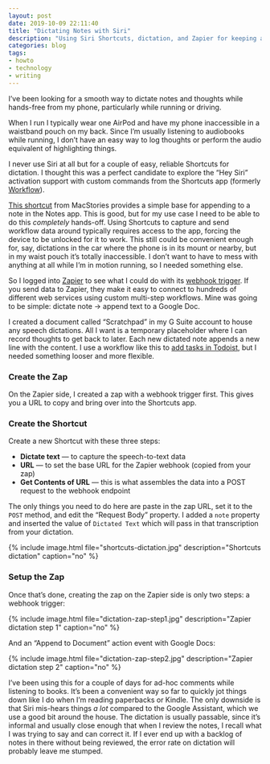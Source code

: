```yaml
---
layout: post
date: 2019-10-09 22:11:40
title: "Dictating Notes with Siri"
description: "Using Siri Shortcuts, dictation, and Zapier for keeping a notes scratchpad."
categories: blog
tags:
- howto
- technology
- writing
---
```


I’ve been looking for a smooth way to dictate notes and thoughts while hands-free from my phone, particularly while running or driving.

When I run I typically wear one AirPod and have my phone inaccessible in a waistband pouch on my back. Since I’m usually listening to audiobooks while running, I don’t have an easy way to log thoughts or perform the audio equivalent of highlighting things.

I never use Siri at all but for a couple of easy, reliable Shortcuts for dictation. I thought this was a perfect candidate to explore the “Hey Siri” activation support with custom commands from the Shortcuts app (formerly [Workflow](https://www.fulcrumapp.com/blog/ios-automation-with-workflow/ "Workflow")).

[This shortcut](https://www.icloud.com/shortcuts/bd095fee3a984e419a1b22492d2d382c "Dictate to Notes") from MacStories provides a simple base for appending to a note in the Notes app. This is good, but for my use case I need to be able to do this _completely_ hands-off. Using Shortcuts to capture and send workflow data around typically requires access to the app, forcing the device to be unlocked for it to work. This still could be convenient enough for, say, dictations in the car where the phone is in its mount or nearby, but in my waist pouch it’s totally inaccessible. I don’t want to have to mess with anything at all while I’m in motion running, so I needed something else.

So I logged into [Zapier](https://zapier.com/ "Zapier") to see what I could do with its [webhook trigger](https://zapier.com/page/webhooks/ "Zapier Webhooks"). If you send data to Zapier, they make it easy to connect to hundreds of different web services using custom multi-step workflows. Mine was going to be simple: dictate note → append text to a Google Doc.

I created a document called “Scratchpad” in my G Suite account to house any speech dictations. All I want is a temporary placeholder where I can record thoughts to get back to later. Each new dictated note appends a new line with the content. I use a workflow like this to [add tasks in Todoist](/post/using-todoist/ "Using Todoist"), but I needed something looser and more flexible.

### Create the Zap

On the Zapier side, I created a zap with a webhook trigger first. This gives you a URL to copy and bring over into the Shortcuts app.

### Create the Shortcut

Create a new Shortcut with these three steps:

* **Dictate text** — to capture the speech-to-text data
* **URL** — to set the base URL for the Zapier webhook (copied from your zap)
* **Get Contents of URL** — this is what assembles the data into a POST request to the webhook endpoint

The only things you need to do here are paste in the zap URL, set it to the `POST` method, and edit the “Request Body” property. I added a `note` property and inserted the value of `Dictated Text` which will pass in that transcription from your dictation. 

{% include image.html file="shortcuts-dictation.jpg" description="Shortcuts dictation" caption="no" %}

### Setup the Zap

Once that’s done, creating the zap on the Zapier side is only two steps: a webhook trigger:

{% include image.html file="dictation-zap-step1.jpg" description="Zapier dictation step 1" caption="no" %}

And an “Append to Document” action event with Google Docs:

{% include image.html file="dictation-zap-step2.jpg" description="Zapier dictation step 2" caption="no" %}

I’ve been using this for a couple of days for ad-hoc comments while listening to books. It’s been a convenient way so far to quickly jot things down like I do when I’m reading paperbacks or Kindle. The only downside is that Siri mis-hears things _a lot_ compared to the Google Assistant, which we use a good bit around the house. The dictation is usually passable, since it’s informal and usually close enough that when I review the notes, I recall what I was trying to say and can correct it. If I ever end up with a backlog of notes in there without being reviewed, the error rate on dictation will probably leave me stumped.
